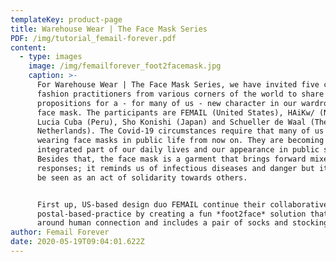 ```yaml
---
templateKey: product-page
title: Warehouse Wear | The Face Mask Series
PDF: /img/tutorial_femail-forever.pdf
content:
  - type: images
    image: /img/femailforever_foot2facemask.jpg
    caption: >-
      For Warehouse Wear | The Face Mask Series, we have invited five critical
      fashion practitioners from various corners of the world to share their
      propositions for a - for many of us - new character in our wardrobes: the
      face mask. The participants are FEMAIL (United States), HAiKw/ (Norway),
      Lucia Cuba (Peru), Sho Konishi (Japan) and Schueller de Waal (The
      Netherlands). The Covid-19 circumstances require that many of us start
      wearing face masks in public life from now on. They are becoming an
      integrated part of our daily lives and our appearance in public space.
      Besides that, the face mask is a garment that brings forward mixed
      responses; it reminds us of infectious diseases and danger but it can also
      be seen as an act of solidarity towards others.


      First up, US-based design duo FEMAIL continue their collaborative
      postal-based-practice by creating a fun *foot2face* solution that revolves
      around human connection and includes a pair of socks and stockings.
author: Femail Forever
date: 2020-05-19T09:04:01.622Z
---
```

